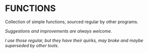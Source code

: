 
# FUNCTIONS


Collection of simple functions, sourced regular by other programs.


*Suggestions and improvements are always welcome.*

*I use those regular, but they have their quirks, may broke and maybe superseded by other tools.*
